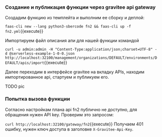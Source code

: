 ###  Создание и публикация функции через gravitee api gateway
Cоздадим функцию из темплейта и выполним ее сборку и деплой:

`faas-cli new --lang python3-sbercode fn2 && faas-cli up -f fn2.yml`{{execute}}

Импортируем файл описания апи для нашей функции командой

`curl -u admin:admin -H "Content-Type:application/json;charset=UTF-8" -d @serverless-example-1-0-0.json    http://localhost:32100/management/organizations/DEFAULT/environments/DEFAULT/apis/import`{{execute}}

Далее переходим в интерфейсе gravitee на вкладку APIs, находим импортированное api, стартуем и публикуем его.   

TODO pic

### Попытка  вызова функции

Согласно настройкам плана api fn2 публично не доступно, для обращения нужен API key. Проверим это запросом:

`curl http://localhost:32100/gateway/fn2`{{execute}}
Получаем 401 ошибку, нужен ключ доступа в заголовке `X-Gravitee-Api-Key`.
